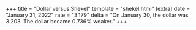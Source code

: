 +++
title = "Dollar versus Shekel"
template = "shekel.html"
[extra]
date = "January 31, 2022"
rate = "3.179"
delta = "On January 30, the dollar was 3.203. The dollar became 0.736% weaker."
+++
